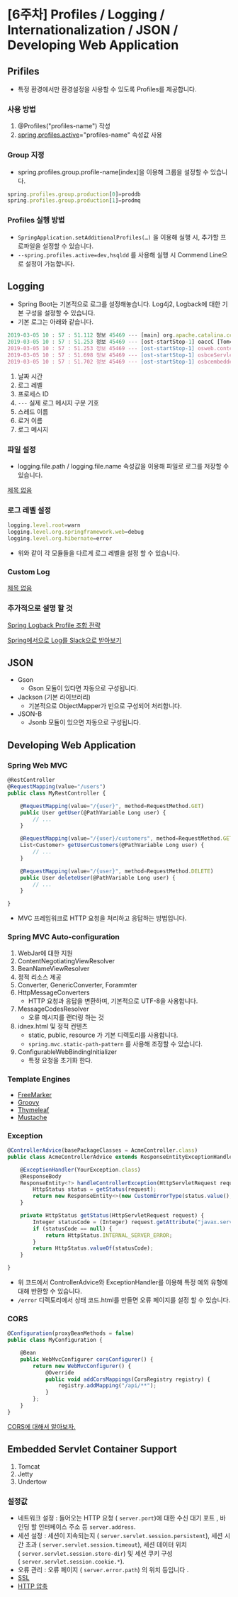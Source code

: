 # [6주차] Profiles / Logging / Internationalization / JSON / Developing Web Application

## Prifiles

- 특정 환경에서만 환경설정을 사용할 수 있도록 Profiles를 제공합니다.

### 사용 방법

1. @Profiles("profiles-name") 작성
2. [spring.profiles.active](http://spring.profiles.active)="profiles-name" 속성값 사용

### Group 지정

- spring.profiles.group.profile-name[index]을 이용해 그룹을 설정할 수 있습니다.

```jsx
spring.profiles.group.production[0]=proddb
spring.profiles.group.production[1]=prodmq
```

### Profiles 실행 방법

- `SpringApplication.setAdditionalProfiles(…)` 을 이용해 실행 시, 추가할 프로파일을 설정할 수 있습니다.
- `--spring.profiles.active=dev,hsqldd` 를 사용해 실행 시 Commend Line으로 설정이 가능합니다.

## Logging

- Spring Boot는 기본적으로 로그를 설정해놓습니다. Log4j2, Logback에 대한 기본 구성을 설정할 수 있습니다.
- 기본 로그는 아래와 같습니다.

```jsx
2019-03-05 10 : 57 : 51.112 정보 45469 --- [main] org.apache.catalina.core.StandardEngine : 서블릿 엔진 시작 : Apache Tomcat / 7.0.52
2019-03-05 10 : 57 : 51.253 정보 45469 --- [ost-startStop-1] oaccC [Tomcat]. [localhost]. [/] : Spring 임베디드 WebApplicationContext 초기화
2019-03-05 10 : 57 : 51.253 정보 45469 --- [ost-startStop-1] osweb.context.ContextLoader : 루트 WebApplicationContext : 1358ms에 초기화 완료
2019-03-05 10 : 57 : 51.698 정보 45469 --- [ost-startStop-1] osbceServletRegistrationBean : 서블릿 매핑 : 'dispatcherServlet'을 [/]로
2019-03-05 10 : 57 : 51.702 정보 45469 --- [ost-startStop-1] osbcembedded.FilterRegistrationBean : 매핑 필터 : 'hiddenHttpMethodFilter'to : [/ *]
```

1. 날짜 시간
2. 로그 레벨
3. 프로세스 ID
4. `---` 실제 로그 메시지 구분 기호
5. 스레드 이름
6. 로거 이름
7. 로그 메시지

### 파일 설정

- logging.file.path / logging.file.name 속성값을 이용해 파일로 로그를 저장할 수 있습니다.

[제목 없음](https://www.notion.so/b2dc6306fa594fef9e3142b3347a018c)

### 로그 레벨 설정

```jsx
logging.level.root=warn
logging.level.org.springframework.web=debug
logging.level.org.hibernate=error
```

- 위와 같이 각 모듈들을 다르게 로그 레벨을 설정 할 수 있습니다.

### Custom Log

 

[제목 없음](https://www.notion.so/19184ea622324172836b556ca8cb6f53)

### 추가적으로 설명 할 것

[Spring Logback Profile 조합 전략](https://rutgo-letsgo.tistory.com/118?category=788360)

[Spring에서으로 Log를 Slack으로 받아보기](https://rutgo-letsgo.tistory.com/125?category=788360)

## JSON

- Gson
    - Gson 모듈이 있다면 자동으로 구성됩니다.
- Jackson (기본 라이브러리)
    - 기본적으로 ObjectMapper가 빈으로 구성되어 처리합니다.
- JSON-B
    - Jsonb 모듈이 있으면 자동으로 구성됩니다.

## Developing Web Application

### Spring Web MVC

```jsx
@RestController
@RequestMapping(value="/users")
public class MyRestController {

    @RequestMapping(value="/{user}", method=RequestMethod.GET)
    public User getUser(@PathVariable Long user) {
        // ...
    }

    @RequestMapping(value="/{user}/customers", method=RequestMethod.GET)
    List<Customer> getUserCustomers(@PathVariable Long user) {
        // ...
    }

    @RequestMapping(value="/{user}", method=RequestMethod.DELETE)
    public User deleteUser(@PathVariable Long user) {
        // ...
    }

}
```

- MVC 프레임워크로 HTTP 요청을 처리하고 응답하는 방법입니다.

### Spring MVC Auto-configuration

1. WebJar에 대한 지원
2. ContentNegotiatingViewResolver
3. BeanNameViewResolver
4. 정적 리소스 제공
5. Converter, GenericConverter, Forammter
6. HttpMessageConverters
    - HTTP 요청과 응답을 변환하며, 기본적으로 UTF-8을 사용합니다.
7. MessageCodesResolver
    - 오류 메시지를 랜더링 하는 것
8. idnex.html 및 정적 컨텐츠
    - static, public, resource 가 기본 디렉토리를 사용합니다.
    - `spring.mvc.static-path-pattern` 를 사용해 조정할 수 있습니다.
9. ConfigurableWebBindingInitializer
    - 특정 요청을 초기화 한다.

### Template Engines

- [FreeMarker](https://freemarker.apache.org/docs/)
- [Groovy](https://docs.groovy-lang.org/docs/next/html/documentation/template-engines.html#_the_markuptemplateengine)
- [Thymeleaf](https://www.thymeleaf.org/)
- [Mustache](https://mustache.github.io/)

### Exception

```jsx
@ControllerAdvice(basePackageClasses = AcmeController.class)
public class AcmeControllerAdvice extends ResponseEntityExceptionHandler {

    @ExceptionHandler(YourException.class)
    @ResponseBody
    ResponseEntity<?> handleControllerException(HttpServletRequest request, Throwable ex) {
        HttpStatus status = getStatus(request);
        return new ResponseEntity<>(new CustomErrorType(status.value(), ex.getMessage()), status);
    }

    private HttpStatus getStatus(HttpServletRequest request) {
        Integer statusCode = (Integer) request.getAttribute("javax.servlet.error.status_code");
        if (statusCode == null) {
            return HttpStatus.INTERNAL_SERVER_ERROR;
        }
        return HttpStatus.valueOf(statusCode);
    }

}
```

- 위 코드에서 ControllerAdvice와 ExceptionHandler를 이용해 특정 예외 유형에 대해 반환할 수 있습니다.
- `/error` 디렉토리에서 상태 코드.html를 만들면 오류 페이지를 설정 할 수 있습니다.

### CORS

```jsx
@Configuration(proxyBeanMethods = false)
public class MyConfiguration {

    @Bean
    public WebMvcConfigurer corsConfigurer() {
        return new WebMvcConfigurer() {
            @Override
            public void addCorsMappings(CorsRegistry registry) {
                registry.addMapping("/api/**");
            }
        };
    }
}
```

[CORS에 대해서 알아보자.](https://rutgo-letsgo.tistory.com/151)

## Embedded Servlet Container Support

1. Tomcat
2. Jetty
3. Undertow

### 설정값

- 네트워크 설정 : 들어오는 HTTP 요청 ( `server.port`)에 대한 수신 대기 포트 , 바인딩 할 인터페이스 주소 등 `server.address`.
- 세션 설정 : 세션이 지속되는지 ( `server.servlet.session.persistent`), 세션 시간 초과 ( `server.servlet.session.timeout`), 세션 데이터 위치 ( `server.servlet.session.store-dir`) 및 세션 쿠키 구성 ( `server.servlet.session.cookie.*`).
- 오류 관리 : 오류 페이지 ( `server.error.path`) 의 위치 등입니다 .
- [SSL](https://docs.spring.io/spring-boot/docs/2.4.3/reference/html/howto.html#howto-configure-ssl)
- [HTTP 압축](https://docs.spring.io/spring-boot/docs/2.4.3/reference/html/howto.html#how-to-enable-http-response-compression)
